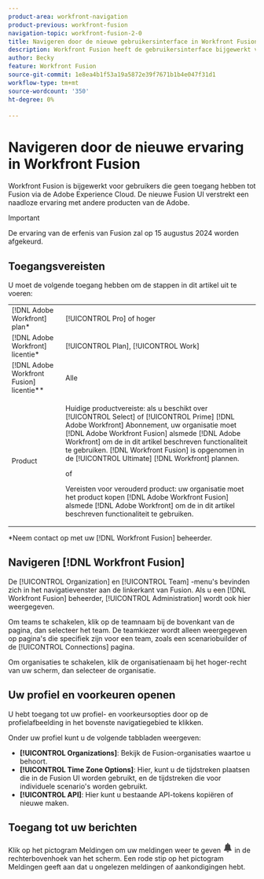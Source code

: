 ```yaml
---
product-area: workfront-navigation
product-previous: workfront-fusion
navigation-topic: workfront-fusion-2-0
title: Navigeren door de nieuwe gebruikersinterface in Workfront Fusion
description: Workfront Fusion heeft de gebruikersinterface bijgewerkt voor gebruikers die geen toegang hebben tot Fusion via de Adobe Experience Cloud. Hun ervaring is nu beter afgestemd op Fusion op de Adobe Experience Cloud.
author: Becky
feature: Workfront Fusion
source-git-commit: 1e8ea4b1f53a19a5872e39f7671b1b4e047f31d1
workflow-type: tm+mt
source-wordcount: '350'
ht-degree: 0%

---
```


# Navigeren door de nieuwe ervaring in Workfront Fusion

Workfront Fusion is bijgewerkt voor gebruikers die geen toegang hebben tot Fusion via de Adobe Experience Cloud. De nieuwe Fusion UI verstrekt een naadloze ervaring met andere producten van de Adobe.

>[!IMPORTANT]
>
>De ervaring van de erfenis van Fusion zal op 15 augustus 2024 worden afgekeurd.

## Toegangsvereisten

U moet de volgende toegang hebben om de stappen in dit artikel uit te voeren:

<table style="table-layout:auto"> 
 <col> 
 <col> 
 <tbody> 
  <tr> 
   <td role="rowheader">[!DNL Adobe Workfront] plan*</td> 
   <td> <p>[!UICONTROL Pro] of hoger</p> </td> 
  </tr> 
  <tr data-mc-conditions=""> 
   <td role="rowheader">[!DNL Adobe Workfront] licentie*</td> 
   <td> <p>[!UICONTROL Plan], [!UICONTROL Work]</p> </td> 
  </tr> 
  <tr> 
   <td role="rowheader">[!DNL Adobe Workfront Fusion] licentie**</td> 
   <td>
   <p>Alle</p> 
  </tr> 
  <tr> 
   <td role="rowheader">Product</td> 
   <td>
   <p>Huidige productvereiste: als u beschikt over [!UICONTROL Select] of [!UICONTROL Prime] [!DNL Adobe Workfront] Abonnement, uw organisatie moet [!DNL Adobe Workfront Fusion] alsmede [!DNL Adobe Workfront] om de in dit artikel beschreven functionaliteit te gebruiken. [!DNL Workfront Fusion] is opgenomen in de [!UICONTROL Ultimate] [!DNL Workfront] plannen.</p>
   <p>of</p>
   <p>Vereisten voor verouderd product: uw organisatie moet het product kopen [!DNL Adobe Workfront Fusion] alsmede [!DNL Adobe Workfront] om de in dit artikel beschreven functionaliteit te gebruiken.</p>
   </td> 
  </tr> 
 </tbody> 
</table>
*Neem contact op met uw [!DNL Workfront Fusion] beheerder.

## Navigeren [!DNL Workfront Fusion]

De [!UICONTROL Organization] en [!UICONTROL Team] -menu&#39;s bevinden zich in het navigatievenster aan de linkerkant van Fusion. Als u een [!DNL Workfront Fusion] beheerder, [!UICONTROL Administration] wordt ook hier weergegeven.

Om teams te schakelen, klik op de teamnaam bij de bovenkant van de pagina, dan selecteer het team. De teamkiezer wordt alleen weergegeven op pagina&#39;s die specifiek zijn voor een team, zoals een scenariobuilder of de [!UICONTROL Connections] pagina.

Om organisaties te schakelen, klik de organisatienaam bij het hoger-recht van uw scherm, dan selecteer de organisatie.

## Uw profiel en voorkeuren openen

U hebt toegang tot uw profiel- en voorkeursopties door op de profielafbeelding in het bovenste navigatiegebied te klikken.

Onder uw profiel kunt u de volgende tabbladen weergeven:

* **[!UICONTROL Organizations]**: Bekijk de Fusion-organisaties waartoe u behoort.
* **[!UICONTROL Time Zone Options]**: Hier, kunt u de tijdstreken plaatsen die in de Fusion UI worden gebruikt, en de tijdstreken die voor individuele scenario&#39;s worden gebruikt.
* **[!UICONTROL API]**: Hier kunt u bestaande API-tokens kopiëren of nieuwe maken.


## Toegang tot uw berichten

Klik op het pictogram Meldingen om uw meldingen weer te geven ![Meldingspictogram](assets/notifications-icon.png) in de rechterbovenhoek van het scherm. Een rode stip op het pictogram Meldingen geeft aan dat u ongelezen meldingen of aankondigingen hebt.
